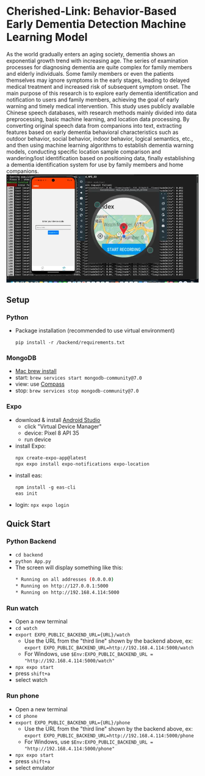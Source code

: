 # Cherished-Link: Behavior-Based Early Dementia Detection Machine Learning Model
As the world gradually enters an aging society, dementia shows an exponential growth trend with increasing age. The series of examination processes for diagnosing dementia are quite complex for family members and elderly individuals. Some family members or even the patients themselves may ignore symptoms in the early stages, leading to delayed medical treatment and increased risk of subsequent symptom onset. The main purpose of this research is to explore early dementia identification and notification to users and family members, achieving the goal of early warning and timely medical intervention. This study uses publicly available Chinese speech databases, with research methods mainly divided into data preprocessing, basic machine learning, and location data processing. By converting original speech data from companions into text, extracting features based on early dementia behavioral characteristics such as outdoor behavior, social behavior, indoor behavior, logical semantics, etc., and then using machine learning algorithms to establish dementia warning models, conducting specific location sample comparison and wandering/lost identification based on positioning data, finally establishing a dementia identification system for use by family members and home companions.
![image](docs/cherished_main_page.webp)


## Setup

### Python
* Package installation (recommended to use virtual environment)
    ```shell
    pip install -r /backend/requirements.txt
    ```

### MongoDB
* [Mac brew install](https://www.mongodb.com/zh-cn/docs/manual/tutorial/install-mongodb-on-os-x/)
* start: `brew services start mongodb-community@7.0`
* view: use [Compass](https://www.mongodb.com/products/tools/compass)
* stop: `brew services stop mongodb-community@7.0`

### Expo
* download & install [Android Studio](https://developer.android.com/studio?hl=zh-tw)
    * click "Virtual Device Manager"
    * device: Pixel 8 API 35
    * run device
* install Expo: 
    ```
    npx create-expo-app@latest
    npx expo install expo-notifications expo-location
    ```
* install eas:
    ```shell
    npm install -g eas-cli
    eas init
    ```
* login: `npx expo login`

## Quick Start

### Python Backend
* `cd backend`
* `python App.py`
* The screen will display something like this:
    ```sh
    * Running on all addresses (0.0.0.0)
    * Running on http://127.0.0.1:5000
    * Running on http://192.168.4.114:5000
    ```

### Run watch
* Open a new terminal
* `cd watch`
* `export EXPO_PUBLIC_BACKEND_URL={URL}/watch` 
    * Use the URL from the "third line" shown by the backend above, ex: `export EXPO_PUBLIC_BACKEND_URL=http://192.168.4.114:5000/watch`
    * For Windows, use `$Env:EXPO_PUBLIC_BACKEND_URL = "http://192.168.4.114:5000/watch"`
* `npx expo start`
* press `shift+a`
* select watch

### Run phone
* Open a new terminal
* `cd phone`
* `export EXPO_PUBLIC_BACKEND_URL={URL}/phone` 
    * Use the URL from the "third line" shown by the backend above, ex: `export EXPO_PUBLIC_BACKEND_URL=http://192.168.4.114:5000/phone`
    * For Windows, use `$Env:EXPO_PUBLIC_BACKEND_URL = "http://192.168.4.114:5000/phone"`
* `npx expo start`
* press `shift+a`
* select emulator
